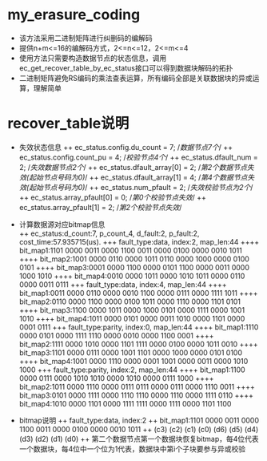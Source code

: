# my_erasure_coding
+ 该方法采用二进制矩阵进行纠删码的编解码
+ 提供n+m<=16的编解码方式，2<=n<=12，2<=m<=4
+ 使用方法只需要构造数据节点的状态信息，调用ec_get_recover_table_by_ec_status接口可以得到数据块解码的拓扑
+ 二进制矩阵避免RS编码的乘法查表运算，所有编码全部是关联数据块的异或运算，理解简单

# recover_table说明
+ 失效状态信息
++ ec_status.config.du_count = 7;		/*数据节点7个*/
++ ec_status.config.count_pu = 4;		/*校验节点4个*/
++ ec_status.dfault_num = 2;			/*失效数据节点2个*/
++ ec_status.dfault_array[0] = 2;    	/*第2个数据节点失效(起始节点号码为0)*/
++ ec_status.dfault_array[1] = 4;		/*第4个数据节点失效(起始节点号码为0)*/
++ ec_status.num_pfault = 2;			/*失效校验节点为2个*/
++ ec_status.array_pfault[0] = 0;		/*第0个校验节点失效*/
++ ec_status.array_pfault[1] = 2;		/*第2个校验节点失效*/
	
+ 计算数据源对应bitmap信息	
++ ec_status:d_count:7, p_count_4, d_fault:2, p_fault:2, cost_time:57.935715(us).
+++ fault_type:data, index:2, map_len:44
++++ bit_map1:1101 0000 0011 0000 1100 0011 0000 0100 0000 0010 1011 
++++ bit_map2:1001 0000 0110 0000 1011 0110 0000 1000 0000 0100 0101
++++ bit_map3:0001 0000 1100 0000 0101 1100 0000 0011 0000 1000 1010
++++ bit_map4:0010 0000 1011 0000 1010 1011 0000 0110 0000 0011 0111
+++ fault_type:data, index:4, map_len:44
++++ bit_map1:0011 0000 0110 0000 0010 1100 0000 0111 0000 1111 1011
++++ bit_map2:0110 0000 1100 0000 0100 1011 0000 1110 0000 1101 0101
++++ bit_map3:1100 0000 1011 0000 1000 0101 0000 1111 0000 1001 1010
++++ bit_map4:1011 0000 0101 0000 0011 1010 0000 1101 0000 0001 0111
+++ fault_type:parity, index:0, map_len:44
++++ bit_map1:1110 0000 0101 0000 1111 1110 0000 0010 0000 1100 0001
++++ bit_map2:1111 0000 1010 0000 1101 1111 0000 0100 0000 1011 0010
++++ bit_map3:1101 0000 0111 0000 1001 1101 0000 1000 0000 0101 0100
++++ bit_map4:1001 0000 1110 0000 0001 1001 0000 0011 0000 1010 1000
+++ fault_type:parity, index:2, map_len:44
++++ bit_map1:1100 0000 0111 0000 1010 1010 0000 1010 0000 0111 1000
++++ bit_map2:1011 0000 1110 0000 0111 0111 0000 0111 0000 1110 0011
++++ bit_map3:0101 0000 1111 0000 1110 1110 0000 1110 0000 1111 0110
++++ bit_map4:1010 0000 1101 0000 1111 1111 0000 1111 0000 1101 1100

+ bitmap说明
++ fault_type:data, index:2
++ bit_map1:1101 0000 0011 0000 1100 0011 0000 0100 0000 0010 1011 
++          (c3) (c2) (c1) (c0) (d6) (d5) (d4) (d3) (d2) (d1) (d0)
++ 第二个数据节点第一个数据块恢复bitmap，每4位代表一个数据块，每4位中一个位为1代表，数据块中第i个子块要参与异或校验